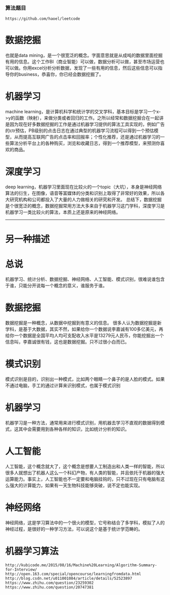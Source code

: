 
### 算法题目
```
https://github.com/haoel/leetcode
```



# 数据挖掘
也就是data mining，是一个很宽泛的概念。字面意思就是从成吨的数据里面挖掘有用的信息。这个工作BI（商业智能）可以做，数据分析可以做，甚至市场运营也可以做。你用excel分析分析数据，发现了一些有用的信息，然后这些信息可以指导你的business，恭喜你，你已经会数据挖掘了。
# 机器学习
machine learning，是计算机科学和统计学的交叉学科，基本目标是学习一个x->y的函数（映射），来做分类或者回归的工作。之所以经常和数据挖掘合在一起讲是因为现在好多数据挖掘的工作是通过机器学习提供的算法工具实现的，例如广告的ctr预估，PB级别的点击日志在通过典型的机器学习流程可以得到一个预估模型，从而提高互联网广告的点击率和回报率；个性化推荐，还是通过机器学习的一些算法分析平台上的各种购买，浏览和收藏日志，得到一个推荐模型，来预测你喜欢的商品。
# 深度学习
deep learning，机器学习里面现在比较火的一个topic（大坑），本身是神经网络算法的衍生，在图像，语音等富媒体的分类和识别上取得了非常好的效果，所以各大研究机构和公司都投入了大量的人力做相关的研究和开发。
总结下，数据挖掘是个很宽泛的概念，数据挖掘常用方法大多来自于机器学习这门学科，深度学习是机器学习一类比较火的算法，本质上还是原来的神经网络。
***
# 另一种描述

# 总说
机器学习、统计分析、数据挖掘、神经网络、人工智能、模式识别，很难说谁包含于谁，只能分开说每一个概念的意义，谁服务于谁。

# 数据挖掘

数据挖掘是一种概念，从数据中挖掘到有意义的信息。
很多人认为数据挖掘是新学科，是基于大数据，其实不然，如果给你一个数据说李嘉诚有100多亿美元，再给你一个数据是全国平均人均可支配收入水平是13279元人民币，你能挖掘出一个信息叫，李嘉诚很有钱，这也是数据挖掘。只不过很小白而已。

# 模式识别
模式识别是目的，识别出一种模式，比如两个眼睛一个鼻子的是人脸的模式。如果不通过电脑，手工的通过计算来识别模式，也属于模式识别

# 机器学习
机器学习是一种方法，通常用来进行模式识别，用机器去学习不直观的数据得到模式，这其中会需要用到各种各样的知识，比如统计分析的知识。

# 人工智能
人工智能，这个概念就大了，这个概念是想要人工制造出和人类一样的智能，所以很多人就想出了机器人这么一个科幻产物，有人类的智能，并且依托于机器的强大运算能力。事实上，人工智能也不一定要和电脑挂钩的，只不过现在只有电脑有这么强大的计算能力，如果有一天生物科技能够突破，说不定也能实现。

# 神经网络
神经网络，这是学习算法中的一个很火的模型，它号称结合了多学科，模拟了人的神经过程，是很好的一种学习方法，可以说这个是基于统计学范畴的。




# 机器学习算法
```
http://kubicode.me/2015/08/16/Machine%20Learning/Algorithm-Summary-for-Interview/
http://open.163.com/special/opencourse/learningfromdata.html
http://blog.csdn.net/u011001084/article/details/52523897
https://www.zhihu.com/question/23259302
https://www.zhihu.com/question/20747381
```

